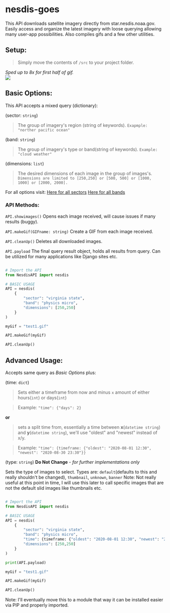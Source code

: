 # nesdis-goes
This API downloads satellite imagery directly from star.nesdis.noaa.gov.
Easily access and organize the latest imagery with loose querying allowing 
many user-app possibilities. 
Also compiles gifs and a few other utilities.


## Setup:
> Simply move the contents of `/src` to your project folder.

*Sped up to 8x for first half of gif.*
<br/>
![](https://raw.githubusercontent.com/aerobotpro/nesdis-goes/master/ezgif-1-41d268808025.gif)


## Basic Options:
This API accepts a mixed query (dictionary):

(sector: `string`)
> The group of imagery's region (string of keywords).
``Exapmple: "norther pacific ocean"``

(band: `string`)
> The group of imagery's type or band(string of keywords).
``Example: "cloud weather"``

(dimensions: `list`)
> The desired dimensions of each image in the group of images's.
``Dimensions are limited to [250,250] or [500, 500] or [1000, 1000] or [2000, 2000].``

For all options visit:
[Here for all sectors](https://www.star.nesdis.noaa.gov/goes/index.php)
[Here for all bands](https://www.star.nesdis.noaa.gov/goes/conus.php?sat=G17)

### API Methods:
``API.showimages()``
Opens each image received, will cause issues if many results (buggy).

``API.makeGif(GIFname: string)``
Create a GIF from each image received.

``API.cleanUp()``
Deletes all downloaded images.

``API.payload``
The final query result object, holds all results from query.
Can be utilized for many applications like Django sites etc.


```python

# Import the API
from NesdisAPI import nesdis

# BASIC USAGE
API = nesdis(
    {
        "sector": "virginia state",
        "band": "physics micro",
        "dimensions": [250,250]
    }
)

myGif = "test1.gif"

API.makeGif(myGif)

API.cleanUp()
```


## Advanced Usage:

Accepts same query as *Basic Options* plus:

(time: `dict`)
> Sets either a timeframe from now and minus `x` amount of either hours(`int`) or days(`int`) 

> Example: `"time": {"days": 2}`

**or**

> sets a split time from, essentially a time between **x**(`datetime string`) and **y**(`datetime string`),
we'll use "oldest" and "newest" instead of x/y.

> Example: `"time": {timeframe: {"oldest": "2020-08-01 12:30", "newest": "2020-08-30 23:30"}}`

(type: `string`) 
**Do Not Change** - *for further implementations only*

Sets the type of images to select.
Types are: `default`(defaults to this and really shouldn't be changed), `thumbnail`, `unknown`, `banner`
Note: Not really useful at this point in time, I will use this later to call specific images that are not the default slid images like thumbnails etc.

```python

# Import the API
from NesdisAPI import nesdis

# BASIC USAGE
API = nesdis(
    {
        "sector": "virginia state",
        "band": "physics micro",
        "time": {timeframe: {"oldest": "2020-08-01 12:30", "newest": "2020-08-30 23:30"}},
        "dimensions": [250,250]
    }
)

print(API.payload)

myGif = "test1.gif"

API.makeGif(myGif)

API.cleanUp()
```

Note: I'll eventually move this to a module that way it can be installed easier via PIP and properly imported.
